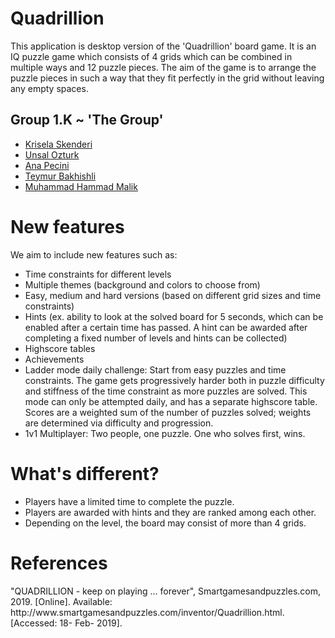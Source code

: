 <div>
  <h1 class="display-3">
    Quadrillion
  </h1>
  <p class="lead">
      This application is desktop version of the 'Quadrillion' board game. It is an IQ puzzle game which consists of 4 grids which can be combined in multiple ways and 12 puzzle pieces. The aim of the game is to arrange the puzzle pieces in such a way that they fit perfectly in the grid without leaving any empty spaces. 
  </p>
  
   <h2 class="display-5">Group 1.K ~ 'The Group'</h2>
  <p>
    <ul>
        <li>
            <a href="https://github.com/kriselaskenderi" title="kriselaskenderi">Krisela Skenderi</a>
        </li>
        <li>
            <a href="https://github.com/uensalo" title="uensalo">Unsal Ozturk</a>
        </li>
        <li>
            <a href="https://github.com/annapecini" title="annapecini">Ana Pecini</a>
        </li>
        <li>
            <a href="https://github.com/teymurbakhishli" title= "teymurbakhishli">Teymur Bakhishli</a>
        </li>
        <li>
            <a href="https://github.com/mhammadmalik" title= "mhammadmalik">Muhammad Hammad Malik</a>
        </li>
    </ul>
  </p>
  
  <h1 class="display-3">
    New features 
  </h1>
  
  <p class="lead">
      We aim to include new features such as:
   <ul>
        <li>
          Time constraints for different levels
        </li>
        <li>
          Multiple themes (background and colors to choose from)
        </li>
        <li>
          Easy, medium and hard versions (based on different grid sizes and time constraints)
        </li>
        <li>
          Hints (ex. ability to look at the solved board for 5 seconds, which can be enabled after a certain time has passed. A hint can be awarded after completing a fixed number of levels and hints can be collected)
        </li>
        <li>
          Highscore tables
        </li> 
        <li>
          Achievements
        </li>
        <li>
          Ladder mode daily challenge: Start from easy puzzles and time constraints. The game gets progressively harder both in puzzle difficulty and stiffness of the time constraint as more puzzles are solved. This mode can only be attempted daily, and has a separate highscore table. Scores are a weighted sum of the number of puzzles solved; weights are determined via difficulty and progression.
        </li>
        <li>
          1v1 Multiplayer: Two people, one puzzle. One who solves first, wins.
        </li> 
    </ul>
  </p>
 
 <h1 class="display-3">
    What's different?
  </h1>
     <ul>
        <li>
          Players have a limited time to complete the puzzle.
        </li>
       <li>
          Players are awarded with hints and they are ranked among each other.
        </li>
       <li>
          Depending on the level, the board may consist of more than 4 grids.
        </li>
  </ul>
  
  <h1 class="display-3">
    References
  </h1>
  "QUADRILLION - keep on playing ... forever", Smartgamesandpuzzles.com, 2019. [Online]. Available: http://www.smartgamesandpuzzles.com/inventor/Quadrillion.html. [Accessed: 18- Feb- 2019].
 
  </div>
